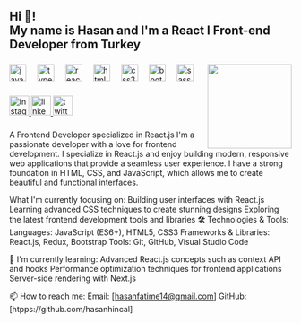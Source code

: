 <h2 align="left">Hi 👋!</br> My name is Hasan and I'm a React I Front-end Developer from Turkey</h2>

###

<img align="right" height="150" src="https://media1.tenor.com/m/2nKSTDDekOgAAAAC/coding-kira.gif"  />

###

<div align="left">
  <img src="https://cdn.jsdelivr.net/gh/devicons/devicon/icons/javascript/javascript-original.svg" height="30" alt="javascript logo"  />
  <img width="12" />
  <img src="https://cdn.jsdelivr.net/gh/devicons/devicon/icons/typescript/typescript-original.svg" height="30" alt="typescript logo"  />
  <img width="12" />
  <img src="https://cdn.jsdelivr.net/gh/devicons/devicon/icons/react/react-original.svg" height="30" alt="react logo"  />
  <img width="12" />
  <img src="https://cdn.jsdelivr.net/gh/devicons/devicon/icons/html5/html5-original.svg" height="30" alt="html5 logo"  />
  <img width="12" />
  <img src="https://cdn.jsdelivr.net/gh/devicons/devicon/icons/css3/css3-original.svg" height="30" alt="css3 logo"  />
  <img width="12" />
  <img src="https://cdn.jsdelivr.net/gh/devicons/devicon/icons/bootstrap/bootstrap-original.svg" height="30" alt="bootstrap logo"  />
  <img width="12" />
  <img src="https://cdn.jsdelivr.net/gh/devicons/devicon/icons/sass/sass-original.svg" height="30" alt="sass logo"  />
</div>

###

<div align="left">
  <a href="https://www.instagram.com/hasan_1414hasan?igsh=ZGN4ZXpua3dzejNu" target="_blank">
    <img src="https://img.shields.io/static/v1?message=Instagram&logo=instagram&label=&color=E4405F&logoColor=white&labelColor=&style=for-the-badge" height="35" alt="instagram logo"  />
  </a>
  <a href="https://www.linkedin.com/in/hasanhincal" target="_blank">
    <img src="https://img.shields.io/static/v1?message=LinkedIn&logo=linkedin&label=&color=0077B5&logoColor=white&labelColor=&style=for-the-badge" height="35" alt="linkedin logo"  />
  </a>
  <a href="https://x.com/HasanHasan36095" target="_blank">
    <img src="https://img.shields.io/static/v1?message=Twitter&logo=twitter&label=&color=1DA1F2&logoColor=white&labelColor=&style=for-the-badge" height="35" alt="twitter logo"  />
  </a>
</div>

###

A Frontend Developer specialized in React.js
I'm  a passionate developer with a love for frontend development. I specialize in React.js and enjoy building modern, responsive web applications that provide a seamless user experience. I have a strong foundation in HTML, CSS, and JavaScript, which allows me to create beautiful and functional interfaces.

What I'm currently focusing on:
Building user interfaces with React.js
Learning advanced CSS techniques to create stunning designs
Exploring the latest frontend development tools and libraries
🛠️ Technologies & Tools:
Languages: JavaScript (ES6+), HTML5, CSS3
Frameworks & Libraries: React.js, Redux, Bootstrap
Tools: Git, GitHub, Visual Studio Code

🌱 I'm currently learning:
Advanced React.js concepts such as context API and hooks
Performance optimization techniques for frontend applications
Server-side rendering with Next.js

📫 How to reach me:
Email: [hasanfatime14@gmail.com]
GitHub: [htpps://github.com/hasanhincal]





